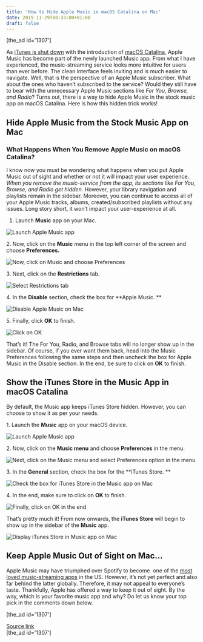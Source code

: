 ```yaml
---
title: 'How to Hide Apple Music in macOS Catalina on Mac'
date: 2019-11-29T08:33:00+01:00
draft: false
---
```


\[the\_ad id='1307'\]  
  

  

As [iTunes is shut down](https://beebom.com/best-itunes-alternatives/) with the introduction of [macOS Catalina](https://beebom.com/macos-catalina-features/), Apple Music has become part of the newly launched Music app. From what I have experienced, the music-streaming service looks more intuitive for users than ever before. The clean interface feels inviting and is much easier to navigate. Well, that is the perspective of an Apple Music subscriber. What about the ones who haven’t subscribed to the service? Would they still have to bear with the unnecessary Apple Music sections like _For You, Browse, and Radio_? Turns out, there is a way to hide Apple Music in the stock music app on macOS Catalina. Here is how this hidden trick works!  

Hide Apple Music from the Stock Music App on Mac
------------------------------------------------

  

### What Happens When You Remove Apple Music on macOS Catalina?

  

I know now you must be wondering what happens when you put Apple Music out of sight and whether or not it will impact your user experience. _When you remove the music-service from the app, its sections like For You, Browse, and Radio get hidden._ However, your library navigation and playlists remain in the sidebar. Moreover, you can continue to access all of your Apple Music tracks, albums, created/subscribed playlists without any issues. Long story short, it won’t impact your user-experience at all.  

1.  Launch **Music** app on your Mac.
  

![Launch Apple Music app](https://beebom.com/wp-content/uploads/2019/11/Launch-Apple-Music-app.jpg)

2\. Now, click on the **Music** menu in the top left corner of the screen and choose **Preferences.**  

![Now, click on Music and choose Preferences](https://beebom.com/wp-content/uploads/2019/11/Now-click-on-Music-and-choose-Preferences-.jpg)

3\. Next, click on the **Restrictions** tab.  

![Select Restrictions tab](https://beebom.com/wp-content/uploads/2019/11/Select-Restrictions-tab.jpg)

4\. In the **Disable** section, check the box for **Apple Music. **  

![Disable Apple Music on Mac](https://beebom.com/wp-content/uploads/2019/11/Disable-Apple-Music-on-Mac.jpg)

  
  

  

5\. Finally, click **OK** to finish.  

![Click on OK](https://beebom.com/wp-content/uploads/2019/11/Click-on-OK.jpg)

That’s it! The For You, Radio, and Browse tabs will no longer show up in the sidebar. Of course, if you ever want them back, head into the Music Preferences following the same steps and then uncheck the box for Apple Music in the Disable section. In the end, be sure to click on **OK** to finish.  

Show the iTunes Store in the Music App in macOS Catalina
--------------------------------------------------------

  

By default, the Music app keeps iTunes Store hidden. However, you can choose to show it as per your needs.  

1\. Launch the **Music** app on your macOS device.  

![Launch Apple Music app](https://beebom.com/wp-content/uploads/2019/11/Launch-Apple-Music-app.jpg)

2\. Now, click on the **Music menu** and choose **Preferences** in the menu.  

![Next, click on the Music menu and select Preferences option in the menu](https://beebom.com/wp-content/uploads/2019/11/Next-click-on-the-Music-menu-and-select-Preferences-option-in-the-menu.jpg)

3\. In the **General** section, check the box for the **iTunes Store. **

  
  

  

![Check the box for iTunes Store in the Music app on Mac](https://beebom.com/wp-content/uploads/2019/11/Check-the-box-for-iTunes-Store-in-the-Music-app-on-Mac.jpg)

4\. In the end, make sure to click on **OK** to finish.  

![Finally, click on OK in the end](https://beebom.com/wp-content/uploads/2019/11/Finally-click-on-OK-in-the-end.jpg)

That’s pretty much it! From now onwards, the **iTunes Store** will begin to show up in the sidebar of the **Music** app.  

![Display iTunes Store in Music app on Mac](https://beebom.com/wp-content/uploads/2019/11/Display-iTunes-Store-in-Music-app-on-Mac.jpg)

Keep Apple Music Out of Sight on Mac…
-------------------------------------

  

Apple Music may have triumphed over Spotify to become  one of the [most loved music-streaming apps](https://beebom.com/iphone-music-streaming-apps/) in the US. However, it’s not yet perfect and also far behind the latter globally. Therefore, it may not appeal to everyone’s taste. Thankfully, Apple has offered a way to keep it out of sight. By the way, which is your favorite music app and why? Do let us know your top pick in the comments down below.  

  
  
\[the\_ad id='1307'\]  
  
[Source link](https://beebom.com/how-hide-apple-music-macos-catalina-mac/)  
\[the\_ad id='1307'\]